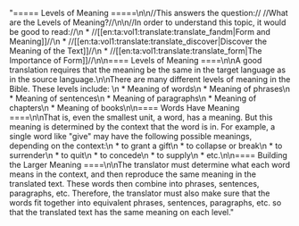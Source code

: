 "===== Levels of Meaning =====\n\n//This answers the question:// //What are the Levels of Meaning?//\n\n//In order to understand this topic, it would be good to read://\n  * //[[en:ta:vol1:translate:translate_fandm|Form and Meaning]]//\n  * //[[en:ta:vol1:translate:translate_discover|Discover the Meaning of the Text]]//\n  * //[[en:ta:vol1:translate:translate_form|The Importance of Form]]//\n\n==== Levels of Meaning ====\n\nA good translation requires that the meaning be the same in the target language as in the source language.\n\nThere are many different levels of meaning in the Bible. These levels include: \n  * Meaning of words\n  * Meaning of phrases\n  * Meaning of sentences\n  * Meaning of paragraphs\n  * Meaning of chapters\n  * Meaning of books\n\n==== Words Have Meaning ====\n\nThat is, even the smallest unit, a word, has a meaning. But this meaning is determined by the context that the word is in. For example, a single word like \"give\" may have the following possible meanings, depending on the context:\n  * to grant a gift\n  * to collapse or break\n  * to surrender\n  * to quit\n  * to concede\n  * to supply\n  * etc.\n\n==== Building the Larger Meaning ====\n\nThe translator must determine what each word means in the context, and then reproduce the same meaning in the translated text. These words then combine into phrases, sentences, paragraphs, etc. Therefore, the translator must also make sure that the words fit together into equivalent phrases, sentences, paragraphs, etc. so that the translated text has the same meaning on each level."
